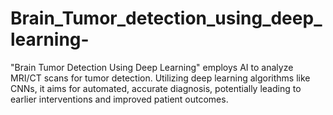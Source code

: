 # Brain_Tumor_detection_using_deep_learning-
"Brain Tumor Detection Using Deep Learning" employs AI to analyze MRI/CT scans for tumor detection. Utilizing deep learning algorithms like CNNs, it aims for automated, accurate diagnosis, potentially leading to earlier interventions and improved patient outcomes.
